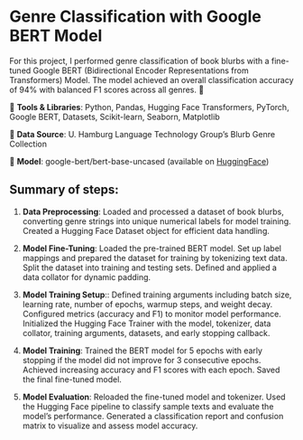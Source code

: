 # Genre Classification with Google BERT Model

For this project, I performed genre classification of book blurbs with a fine-tuned Google BERT (Bidirectional Encoder Representations from Transformers) Model. The model achieved an overall classification accuracy of 94% with balanced F1 scores across all genres. :100:

:robot: **Tools & Libraries**: Python, Pandas, Hugging Face Transformers, PyTorch, Google BERT, Datasets, Scikit-learn, Seaborn, Matplotlib

:robot: **Data Source**: U. Hamburg Language Technology Group’s Blurb Genre Collection

:robot: **Model**: google-bert/bert-base-uncased (available on [HuggingFace](https://huggingface.co/google-bert/bert-base-uncased))

## Summary of steps:
1. **Data Preprocessing**: Loaded and processed a dataset of book blurbs, converting genre strings into unique numerical labels for model training. Created a Hugging Face Dataset object for efficient data handling.

2. **Model Fine-Tuning**: Loaded the pre-trained BERT model. Set up label mappings and prepared the dataset for training by tokenizing text data. Split the dataset into training and testing sets. Defined and applied a data collator for dynamic padding.

3. **Model Training Setup**:: Defined training arguments including batch size, learning rate, number of epochs, warmup steps, and weight decay. Configured metrics (accuracy and F1) to monitor model performance. Initialized the Hugging Face Trainer with the model, tokenizer, data collator, training arguments, datasets, and early stopping callback.

4. **Model Training**: Trained the BERT model for 5 epochs with early stopping if the model did not improve for 3 consecutive epochs. Achieved increasing accuracy and F1 scores with each epoch. Saved the final fine-tuned model.

5. **Model Evaluation**: Reloaded the fine-tuned model and tokenizer. Used the Hugging Face pipeline to classify sample texts and evaluate the model’s performance. Generated a classification report and confusion matrix to visualize and assess model accuracy.
